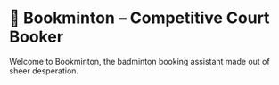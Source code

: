 # 🏸 Bookminton – Competitive Court Booker

Welcome to Bookminton, the badminton booking assistant made out of sheer desperation.